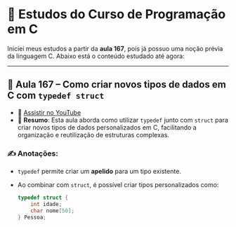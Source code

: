 # 🧠 Estudos do Curso de Programação em C

Iniciei meus estudos a partir da **aula 167**, pois já possuo uma noção prévia da linguagem C. Abaixo está o conteúdo estudado até agora:

---

## 📘 Aula 167 – Como criar novos tipos de dados em C com `typedef struct`

- 🎥 [Assistir no YouTube](https://www.youtube.com/watch?v=4B6kUBCcUWE&list=PLqJK4Oyr5WSjjEQCKkX6oXFORZX7ro3DA&index=168)
- 📌 **Resumo**: Esta aula aborda como utilizar `typedef` junto com `struct` para criar novos tipos de dados personalizados em C, facilitando a organização e reutilização de estruturas complexas.

### ✍️ Anotações:
- `typedef` permite criar um **apelido** para um tipo existente.
- Ao combinar com `struct`, é possível criar tipos personalizados como:

  ```c
  typedef struct {
      int idade;
      char nome[50];
  } Pessoa;
